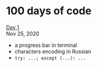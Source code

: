 # 100 days of code
[Day 1](days/day_01.ipynb)  
Nov 25, 2020
- a progress bar in terminal
- characters encoding in Russian
- `try: ...; except (...): ...`
    